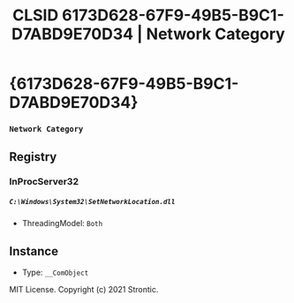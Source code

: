 ﻿---
title: "CLSID 6173D628-67F9-49B5-B9C1-D7ABD9E70D34 | Network Category"
excerpt: What is COM-Object CLSID 6173D628-67F9-49B5-B9C1-D7ABD9E70D34?
---

# {6173D628-67F9-49B5-B9C1-D7ABD9E70D34}

### `Network Category`

## Registry


### InProcServer32

##### `C:\Windows\System32\SetNetworkLocation.dll`
* ThreadingModel: `Both`

## Instance

* Type: `__ComObject`

MIT License. Copyright (c) 2021 Strontic.


